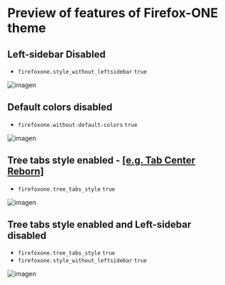 # Preview of features of Firefox-ONE theme

## Left-sidebar Disabled
<ul><li><code>firefoxone.style_without_leftsidebar</code> <code>true</code></li></ul>

![imagen](https://github.com/Godiesc/firefox-one/assets/22057609/c4a979d5-c086-4459-a5b6-98d649899bf0)

## Default colors disabled
<ul><li><code>firefoxone.without-default-colors</code> <code>true</code></li></ul>

![imagen](https://github.com/Godiesc/firefox-one/assets/22057609/b7f2c33e-63ef-4484-9765-aa1be6c3b747)

## Tree tabs style enabled - [[e.g. Tab Center Reborn]](https://addons.mozilla.org/es/firefox/addon/tabcenter-reborn/)
<ul><li><code>firefoxone.tree_tabs_style</code> <code>true</code></li></ul>

![imagen](https://github.com/Godiesc/firefox-one/assets/22057609/f8ea8f29-3fc9-42c6-b774-28370f5abe87)

## Tree tabs style enabled and Left-sidebar disabled
<ul><li><code>firefoxone.tree_tabs_style</code> <code>true</code></li>
<li><code>firefoxone.style_without_leftsidebar</code> <code>true</code></li></ul>

![imagen](https://github.com/Godiesc/firefox-one/assets/22057609/f61b4677-3673-487f-97fb-aa88dd51f76a)

